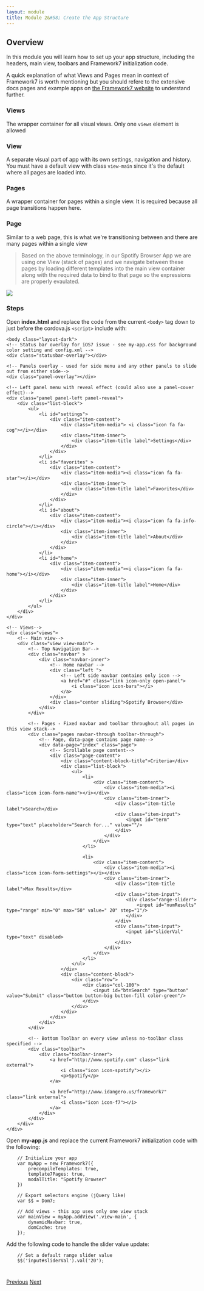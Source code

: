 ```yaml
---
layout: module
title: Module 2&#58; Create the App Structure 
---
```


## Overview
In this module you will learn how to set up your app structure, including the headers, main view, toolbars and Framework7 initialization code.
  
A quick explanation of what Views and Pages mean in context of Framework7 is worth mentioning but you should refere to the extensive docs pages
and example apps on [the Framework7 website](http://www.idangero.us/framework7/docs) to understand further.

### Views
The wrapper container for all visual views. Only one `views` element is allowed

### View
A separate visual part of app with its own settings, navigation and history. You must have a default view with class `view-main` since it's
the default where all pages are loaded into.  

### Pages
A wrapper container for pages within a single view. It is required because all page transitions happen here.

### Page
Similar to a web page, this is what we're transitioning between and there are many pages within a single view

> Based on the above terminology, in our Spotify Browser App we are using one View (stack of pages) and we navigate between these pages
 by loading different templates into the main view container along with the required data to bind to that page so the expressions are
 properly evaulated. 
 
 <img class="screenshot-lg" src="images/structure.png"/>

### Steps

Open **index.html** and replace the code from the current `<body>` tag down to just before the cordova.js `<script>` include with:

    <body class="layout-dark">
    <!-- Status bar overlay for iOS7 issue - see my-app.css for background color setting and config.xml -->
    <div class="statusbar-overlay"></div>
    
    <!-- Panels overlay - used for side menu and any other panels to slide out from either side-->
    <div class="panel-overlay"></div>
    
    <!-- Left panel menu with reveal effect (could also use a panel-cover effect)-->
    <div class="panel panel-left panel-reveal">
        <div class="list-block">
            <ul>
                <li id="settings">
                    <div class="item-content">
                        <div class="item-media"> <i class="icon fa fa-cog"></i></div>
                        <div class="item-inner">
                            <div class="item-title label">Settings</div>
                        </div>
                    </div>
                </li>
                <li id="favorites" >
                    <div class="item-content">
                        <div class="item-media"><i class="icon fa fa-star"></i></div>
                        <div class="item-inner">
                            <div class="item-title label">Favorites</div>
                        </div>
                    </div>
                </li>
                <li id="about">
                    <div class="item-content">
                        <div class="item-media"><i class="icon fa fa-info-circle"></i></div>
                        <div class="item-inner">
                            <div class="item-title label">About</div>
                        </div>
                    </div>
                </li>
                <li id="home">
                    <div class="item-content">
                        <div class="item-media"><i class="icon fa fa-home"></i></div>
                        <div class="item-inner">
                            <div class="item-title label">Home</div>
                        </div>
                    </div>
                </li>
            </ul>
        </div>
    </div>
    
    <!-- Views-->
    <div class="views">
        <!-- Main view-->
        <div class="view view-main">
            <!-- Top Navigation Bar-->
            <div class="navbar" >
                <div class="navbar-inner">
                    <!-- Home navbar -->
                    <div class="left ">
                        <!-- Left side navbar contains only icon -->
                        <a href="#" class="link icon-only open-panel">
                            <i class="icon icon-bars"></i>
                        </a>
                    </div>
                    <div class="center sliding">Spotify Browser</div>
                </div>
            </div>
    
            <!-- Pages - Fixed navbar and toolbar throughout all pages in this view stack-->
            <div class="pages navbar-through toolbar-through">
                <!-- Page, data-page contains page name-->
                <div data-page="index" class="page">
                    <!-- Scrollable page content-->
                    <div class="page-content">
                        <div class="content-block-title">Criteria</div>
                        <div class="list-block">
                            <ul>
                                <li>
                                    <div class="item-content">
                                        <div class="item-media"><i class="icon icon-form-name"></i></div>
                                        <div class="item-inner">
                                            <div class="item-title label">Search</div>
                                            <div class="item-input">
                                                <input id="term" type="text" placeholder="Search for..." value=""/>
                                            </div>
                                        </div>
                                    </div>
                                </li>
    
                                <li>
                                    <div class="item-content">
                                        <div class="item-media"><i class="icon icon-form-settings"></i></div>
                                        <div class="item-inner">
                                            <div class="item-title label">Max Results</div>
                                            <div class="item-input">
                                                <div class="range-slider">
                                                    <input id="numResults" type="range" min="0" max="50" value=" 20" step="1"/>
                                                </div>
                                            </div>
                                            <div class="item-input">
                                                <input id="sliderVal" type="text" disabled>
                                            </div>
                                        </div>
                                    </div>
                                </li>
                            </ul>
                        </div>
                        <div class="content-block">
                            <div class="row">
                                <div class="col-100">
                                    <input id="btnSearch" type="button" value="Submit" class="button button-big button-fill color-green"/>
                                </div>
                            </div>
                        </div>
                    </div>
                </div>
            </div>
    
            <!-- Bottom Toolbar on every view unless no-toolbar class specified -->
            <div class="toolbar">
                <div class="toolbar-inner">
                    <a href="http://www.spotify.com" class="link external">
                        <i class="icon icon-spotify"></i>
                        <p>Spotify</p>
                    </a>
    
                    <a href="http://www.idangero.us/framework7" class="link external">
                        <i class="icon icon-f7"></i>
                    </a>
                </div>
            </div>
        </div>
    </div>


Open **my-app.js** and replace the current Framework7 initialization code with the following:

        // Initialize your app
        var myApp = new Framework7({
            precompileTemplates: true,
            template7Pages: true,
            modalTitle: "Spotify Browser"
        })
        
        // Export selectors engine (jQuery like)
        var $$ = Dom7;
        
        // Add views - this app uses only one view stack
        var mainView = myApp.addView('.view-main', {
            dynamicNavbar: true,
            domCache: true
        });

Add the following code to handle the slider value update:
        
        // Set a default range slider value
        $$('input#sliderVal').val('20');

<div class="row" style="margin-top:40px;">
<div class="col-sm-12">
<a href="module1.html" class="btn btn-default"><i class="glyphicon glyphicon-chevron-left"></i> Previous</a>
<a href="module3.html" class="btn btn-default pull-right">Next <i class="glyphicon
glyphicon-chevron-right"></i></a>
</div>
</div>
